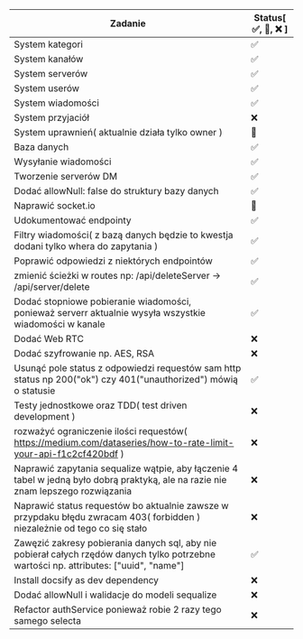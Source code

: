 Zadanie | Status[ ✅️, 🚧, ❌️ ]
--- | ---
System kategori | ✅️
System kanałów | ✅️
System serverów | ✅️
System userów | ✅️
System wiadomości | ✅️
System przyjaciół | ❌️
System uprawnień( aktualnie działa tylko owner ) | 🚧
Baza danych |✅️
Wysyłanie wiadomości | ✅️
Tworzenie serverów DM | ✅️
Dodać allowNull: false do struktury bazy danych | ✅️
Naprawić socket.io | 🚧
Udokumentować endpointy | ✅️
Filtry wiadomości( z bazą danych będzie to kwestja dodani tylko whera do zapytania ) | ✅️
Poprawić odpowiedzi z niektórych endpointów | ✅️
zmienić ścieżki w routes np: /api/deleteServer -> /api/server/delete | ✅️
Dodać stopniowe pobieranie wiadomości, ponieważ serverr aktualnie wysyła wszystkie wiadomości w kanale | ✅️
Dodać Web RTC | ❌️
Dodać szyfrowanie np. AES, RSA | ❌️
Usunąć pole status z odpowiedzi requestów sam http status np 200("ok") czy 401("unauthorized") mówią o statusie | ✅️
Testy jednostkowe oraz TDD( test driven development ) | ❌️
rozważyć ograniczenie ilości requestów( https://medium.com/dataseries/how-to-rate-limit-your-api-f1c2cf420bdf ) | ❌️
Naprawić zapytania sequalize wątpie, aby łączenie 4 tabel w jedną było dobrą praktyką, ale na razie nie znam lepszego rozwiązania | ❌️
Naprawić status requestów bo aktualnie zawsze w przypdaku błędu zwracam 403( forbidden ) niezależnie od tego co się stało | ❌️
Zawęzić zakresy pobierania danych sql, aby nie pobierał całych rzędów danych tylko potrzebne wartości np. attributes: ["uuid", "name"] | ✅️
Install docsify as dev dependency | ❌️
Dodać allowNull i walidacje do modeli sequalize | ❌️
Refactor authService ponieważ robie 2 razy tego samego selecta | ❌️